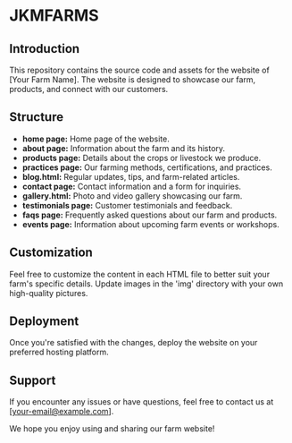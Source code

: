 # JKMFARMS

## Introduction
This repository contains the source code and assets for the website of [Your Farm Name]. The website is designed to showcase our farm, products, and connect with our customers.



## Structure
- **home page:** Home page of the website.
- **about page:** Information about the farm and its history.
- **products page:** Details about the crops or livestock we produce.
- **practices page:** Our farming methods, certifications, and practices.
- **blog.html:** Regular updates, tips, and farm-related articles.
- **contact page:** Contact information and a form for inquiries.
- **gallery.html:** Photo and video gallery showcasing our farm.
- **testimonials page:** Customer testimonials and feedback.
- **faqs page:** Frequently asked questions about our farm and products.
- **events page:** Information about upcoming farm events or workshops.

## Customization
Feel free to customize the content in each HTML file to better suit your farm's specific details. Update images in the 'img' directory with your own high-quality pictures.

## Deployment
Once you're satisfied with the changes, deploy the website on your preferred hosting platform.

## Support
If you encounter any issues or have questions, feel free to contact us at [your-email@example.com].

We hope you enjoy using and sharing our farm website!


